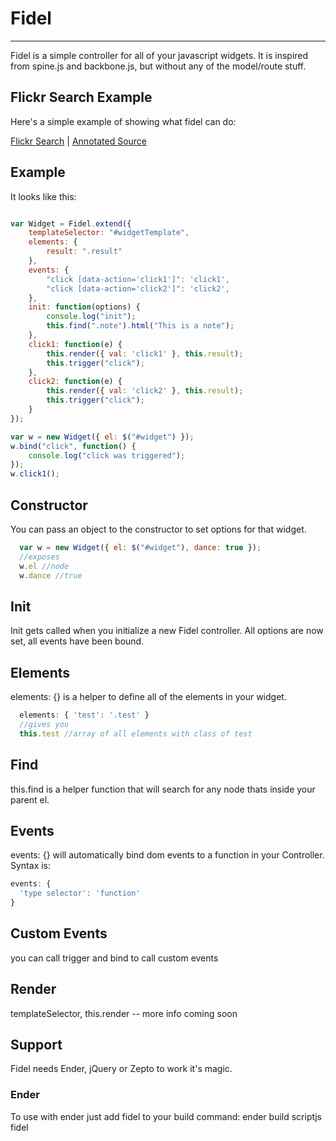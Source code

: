 # Fidel
----
Fidel is a simple controller for all of your javascript widgets.  It is inspired from spine.js and backbone.js, but without any of the model/route stuff.

## Flickr Search Example

Here's a simple example of showing what fidel can do:

[Flickr Search](http://jgallen23.github.com/fidel/examples/flickr/index.html) | [Annotated Source](http://jgallen23.github.com/fidel/docs/flickr.html)

## Example

It looks like this:

``` js

var Widget = Fidel.extend({
    templateSelector: "#widgetTemplate",
    elements: {
        result: ".result"
    },
    events: {
        "click [data-action='click1']": 'click1',
        "click [data-action='click2']": 'click2',
    },
    init: function(options) {
        console.log("init");
        this.find(".note").html("This is a note");
    },
    click1: function(e) {
        this.render({ val: 'click1' }, this.result);
        this.trigger("click");
    },
    click2: function(e) {
        this.render({ val: 'click2' }, this.result);
        this.trigger("click");
    }
});

var w = new Widget({ el: $("#widget") });
w.bind("click", function() {
    console.log("click was triggered");
});
w.click1();
```

## Constructor
You can pass an object to the constructor to set options for that widget. 

``` js
  var w = new Widget({ el: $("#widget"), dance: true });
  //exposes
  w.el //node
  w.dance //true
```

## Init
Init gets called when you initialize a new Fidel controller. All options are now set, all events have been bound.

## Elements
elements: {} is a helper to define all of the elements in your widget.  

``` js
  elements: { 'test': '.test' }
  //gives you
  this.test //array of all elements with class of test
```

## Find
this.find is a helper function that will search for any node thats inside your parent el.

## Events
events: {} will automatically bind dom events to a function in your Controller.  Syntax is:

``` js
events: {
  'type selector': 'function'
}
```

## Custom Events
you can call trigger and bind to call custom events

## Render
templateSelector, this.render -- more info coming soon

## Support
Fidel needs Ender, jQuery or Zepto to work it's magic.

### Ender
To use with ender just add fidel to your build command:
ender build scriptjs fidel

